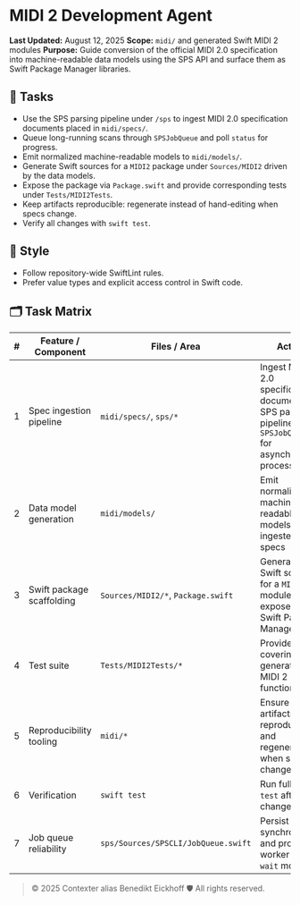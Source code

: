 # MIDI 2 Development Agent

**Last Updated:** August 12, 2025
**Scope:** `midi/` and generated Swift MIDI 2 modules
**Purpose:** Guide conversion of the official MIDI 2.0 specification into machine-readable data models using the SPS API and surface them as Swift Package Manager libraries.

## 🎯 Tasks
- Use the SPS parsing pipeline under `/sps` to ingest MIDI 2.0 specification documents placed in `midi/specs/`.
- Queue long-running scans through `SPSJobQueue` and poll `status` for progress.
- Emit normalized machine-readable models to `midi/models/`.
- Generate Swift sources for a `MIDI2` package under `Sources/MIDI2` driven by the data models.
- Expose the package via `Package.swift` and provide corresponding tests under `Tests/MIDI2Tests`.
- Keep artifacts reproducible: regenerate instead of hand-editing when specs change.
- Verify all changes with `swift test`.

## 📝 Style
- Follow repository-wide SwiftLint rules.
- Prefer value types and explicit access control in Swift code.

## 🗂 Task Matrix

| # | Feature / Component        | Files / Area                              | Action | Problems | Results | Status |
|---|---------------------------|-------------------------------------------|--------|----------|---------|--------|
| 1 | Spec ingestion pipeline   | `midi/specs/`, `sps/*`                     | Ingest MIDI 2.0 specification documents via SPS parsing pipeline using `SPSJobQueue` for asynchronous processing | PDFium not installed; text extraction unavailable | index regenerated via `--wait` queue | DONE |
| 2 | Data model generation     | `midi/models/`                             | Emit normalized machine-readable models from ingested specs | — | messages, enums, bitfields, ranges regenerated | DONE |
| 3 | Swift package scaffolding | `Sources/MIDI2/*`, `Package.swift`         | Generate Swift sources for a `MIDI2` module and expose via Swift Package Manager | — | Package and tests scaffolded | DONE |
| 4 | Test suite                | `Tests/MIDI2Tests/*`                       | Provide tests covering generated MIDI 2 functionality | — | Basic index loading test added | TODO |
| 5 | Reproducibility tooling   | `midi/*`                                   | Ensure artifacts are reproducible and regeneratable when specs change | — | — | TODO |
| 6 | Verification              | `swift test`                               | Run full `swift test` after changes | — | all tests passed | DONE |
| 7 | Job queue reliability     | `sps/Sources/SPSCLI/JobQueue.swift`        | Persist jobs synchronously and provide worker or `--wait` mode | — | sync persistence and `--wait` flag implemented | DONE |

> © 2025 Contexter alias Benedikt Eickhoff 🛡️ All rights reserved.

